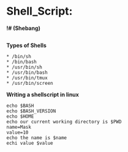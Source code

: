 # Shell_Script:
**!# (Shebang)**
```

```

**Types of Shells**

```
* /bin/sh
* /bin/bash
* /usr/bin/sh
* /usr/bin/bash
* /usr/bin/tmux
* /usr/bin/screen
```

**Writing a shellscript in linux**
```
echo $BASH
echo $BASH_VERSION
echo $HOME
echo our current working directory is $PWD
name=Mask
value=10
echo the name is $name
echi value $value
```
